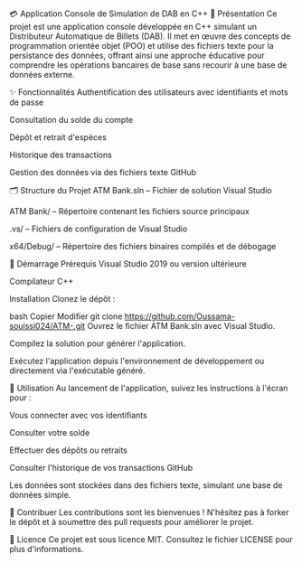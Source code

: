 💳 Application Console de Simulation de DAB en C++
🧾 Présentation
Ce projet est une application console développée en C++ simulant un Distributeur Automatique de Billets (DAB). Il met en œuvre des concepts de programmation orientée objet (POO) et utilise des fichiers texte pour la persistance des données, offrant ainsi une approche éducative pour comprendre les opérations bancaires de base sans recourir à une base de données externe.

✨ Fonctionnalités
Authentification des utilisateurs avec identifiants et mots de passe

Consultation du solde du compte

Dépôt et retrait d'espèces

Historique des transactions

Gestion des données via des fichiers texte
GitHub

🗂️ Structure du Projet
ATM Bank.sln – Fichier de solution Visual Studio

ATM Bank/ – Répertoire contenant les fichiers source principaux

.vs/ – Fichiers de configuration de Visual Studio

x64/Debug/ – Répertoire des fichiers binaires compilés et de débogage

🚀 Démarrage
Prérequis
Visual Studio 2019 ou version ultérieure

Compilateur C++

Installation
Clonez le dépôt :

bash
Copier
Modifier
git clone https://github.com/Oussama-souissi024/ATM-.git
Ouvrez le fichier ATM Bank.sln avec Visual Studio.

Compilez la solution pour générer l'application.

Exécutez l'application depuis l'environnement de développement ou directement via l'exécutable généré.

📌 Utilisation
Au lancement de l'application, suivez les instructions à l'écran pour :

Vous connecter avec vos identifiants

Consulter votre solde

Effectuer des dépôts ou retraits

Consulter l'historique de vos transactions
GitHub

Les données sont stockées dans des fichiers texte, simulant une base de données simple.

🤝 Contribuer
Les contributions sont les bienvenues ! N'hésitez pas à forker le dépôt et à soumettre des pull requests pour améliorer le projet.

📄 Licence
Ce projet est sous licence MIT. Consultez le fichier LICENSE pour plus d'informations.
